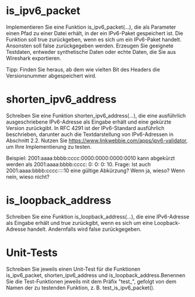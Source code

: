 # is_ipv6_packet

Implementieren Sie eine Funktion is_ipv6_packet(...), die als Parameter einen Pfad zu einer Datei erhält, in der ein IPv6-Paket gespeichert ist. Die Funktion soll true zurückgeben, wenn es sich um ein IPv6-Paket handelt. Ansonsten soll false zurückgegeben werden. Erzeugen Sie geeignete Testdaten, entweder synthetische Daten oder echte Daten, die Sie aus Wireshark exportieren.

Tipp: Finden Sie heraus, ab dem wie vielten Bit des Headers die Versionsnummer abgespeichert wird.

# shorten_ipv6_address

Schreiben Sie eine Funktion shorten_ipv6_address(...), die eine ausführlich ausgeschriebene IPv6-Adresse als Eingabe erhält und eine gekürzte Version zurückgibt. In RFC 4291 ist der IPv6-Standard ausführlich beschrieben, darunter auch die Textdarstellung von IPv6-Adressen in Abschnitt 2.2. Nutzen Sie https://www.linkwebbie.com/apps/ipv6-validator, um Ihre Implementierung zu testen.

Beispiel:
2001:aaaa:bbbb:cccc:0000:0000:0000:0010 kann abgekürzt werden als 
2001:aaaa:bbbb:cccc:   0:   0:   0:  10. Frage: Ist auch 
2001:aaaa:bbbb:cccc::::10 eine gültige Abkürzung? 
Wenn ja, wieso? Wenn nein, wieso nicht?

# is_loopback_address

Schreiben Sie eine Funktion is_loopback_address(...), die eine IPv6-Adresse als Eingabe erhält und true zurückgibt, wenn es sich um eine Loopback-Adresse handelt. Andernfalls wird false zurückgegeben.

# Unit-Tests

Schreiben Sie jeweils einen Unit-Test für die Funktionen is_ipv6_packet, shorten_ipv6_address und is_loopback_address.Benennen Sie die Test-Funktionen jeweils mit dem Präfix "test_", gefolgt von dem Namen der zu testenden Funktion, z. B. test_is_ipv6_packet().